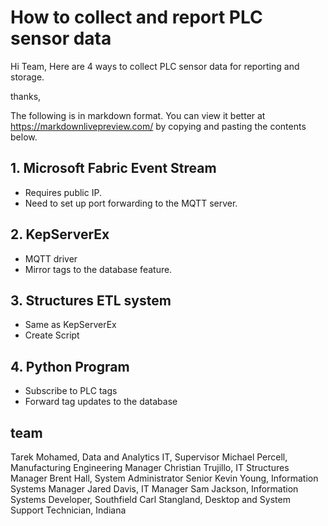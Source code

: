 # How to collect and report PLC sensor data

Hi Team,
Here are 4 ways to collect PLC sensor data for reporting and storage.

thanks,

The following is in markdown format. You can view it better at <https://markdownlivepreview.com/> by copying and pasting the contents below.

## 1. Microsoft Fabric Event Stream

- Requires public IP.
- Need to set up port forwarding to the MQTT server.

## 2. KepServerEx

- MQTT driver
- Mirror tags to the database feature.

## 3. Structures ETL system

- Same as KepServerEx
- Create Script

## 4. Python Program

- Subscribe to PLC tags
- Forward tag updates to the database

## team

Tarek Mohamed, Data and Analytics IT, Supervisor
Michael Percell, Manufacturing Engineering Manager
Christian Trujillo, IT Structures Manager
Brent Hall, System Administrator Senior
Kevin Young, Information Systems Manager
Jared Davis, IT Manager
Sam Jackson, Information Systems Developer, Southfield
Carl Stangland, Desktop and System Support Technician, Indiana
